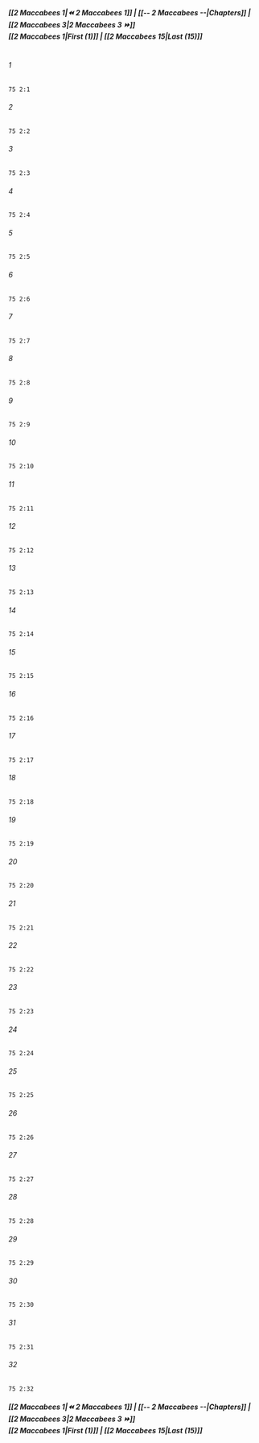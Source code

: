
##### **[[2 Maccabees 1|⏪ 2 Maccabees 1]] | [[-- 2 Maccabees --|Chapters]] | [[2 Maccabees 3|2 Maccabees 3 ⏩]]**<br>**[[2 Maccabees 1|First (1)]] | [[2 Maccabees 15|Last (15)]]**<br><br>

###### 1
``` verse
75 2:1
```
###### 2
``` verse
75 2:2
```
###### 3
``` verse
75 2:3
```
###### 4
``` verse
75 2:4
```
###### 5
``` verse
75 2:5
```
###### 6
``` verse
75 2:6
```
###### 7
``` verse
75 2:7
```
###### 8
``` verse
75 2:8
```
###### 9
``` verse
75 2:9
```
###### 10
``` verse
75 2:10
```
###### 11
``` verse
75 2:11
```
###### 12
``` verse
75 2:12
```
###### 13
``` verse
75 2:13
```
###### 14
``` verse
75 2:14
```
###### 15
``` verse
75 2:15
```
###### 16
``` verse
75 2:16
```
###### 17
``` verse
75 2:17
```
###### 18
``` verse
75 2:18
```
###### 19
``` verse
75 2:19
```
###### 20
``` verse
75 2:20
```
###### 21
``` verse
75 2:21
```
###### 22
``` verse
75 2:22
```
###### 23
``` verse
75 2:23
```
###### 24
``` verse
75 2:24
```
###### 25
``` verse
75 2:25
```
###### 26
``` verse
75 2:26
```
###### 27
``` verse
75 2:27
```
###### 28
``` verse
75 2:28
```
###### 29
``` verse
75 2:29
```
###### 30
``` verse
75 2:30
```
###### 31
``` verse
75 2:31
```
###### 32
``` verse
75 2:32
```

##### **[[2 Maccabees 1|⏪ 2 Maccabees 1]] | [[-- 2 Maccabees --|Chapters]] | [[2 Maccabees 3|2 Maccabees 3 ⏩]]**<br>**[[2 Maccabees 1|First (1)]] | [[2 Maccabees 15|Last (15)]]**
